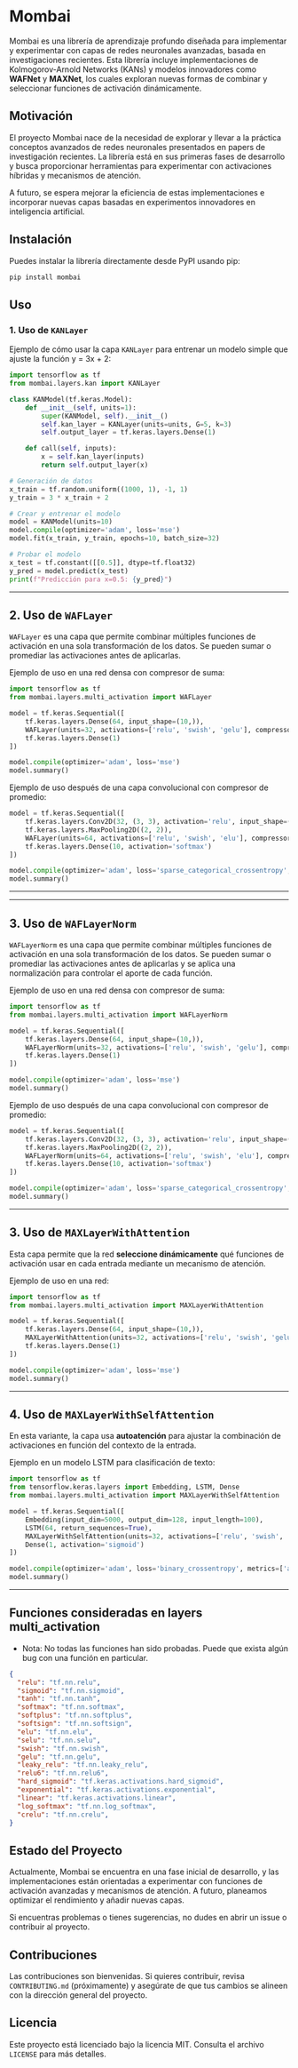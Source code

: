 # Mombai

Mombai es una librería de aprendizaje profundo diseñada para implementar y experimentar con capas de redes neuronales avanzadas, basada en investigaciones recientes. Esta librería incluye implementaciones de Kolmogorov-Arnold Networks (KANs) y modelos innovadores como **WAFNet** y **MAXNet**, los cuales exploran nuevas formas de combinar y seleccionar funciones de activación dinámicamente.

## Motivación

El proyecto Mombai nace de la necesidad de explorar y llevar a la práctica conceptos avanzados de redes neuronales presentados en papers de investigación recientes. La librería está en sus primeras fases de desarrollo y busca proporcionar herramientas para experimentar con activaciones híbridas y mecanismos de atención.

A futuro, se espera mejorar la eficiencia de estas implementaciones e incorporar nuevas capas basadas en experimentos innovadores en inteligencia artificial.

## Instalación

Puedes instalar la librería directamente desde PyPI usando pip:

```bash
pip install mombai
```

## Uso

### 1. Uso de `KANLayer`
Ejemplo de cómo usar la capa `KANLayer` para entrenar un modelo simple que ajuste la función y = 3x + 2:

```python
import tensorflow as tf
from mombai.layers.kan import KANLayer

class KANModel(tf.keras.Model):
    def __init__(self, units=1):
        super(KANModel, self).__init__()
        self.kan_layer = KANLayer(units=units, G=5, k=3)
        self.output_layer = tf.keras.layers.Dense(1)

    def call(self, inputs):
        x = self.kan_layer(inputs)
        return self.output_layer(x)

# Generación de datos
x_train = tf.random.uniform((1000, 1), -1, 1)
y_train = 3 * x_train + 2

# Crear y entrenar el modelo
model = KANModel(units=10)
model.compile(optimizer='adam', loss='mse')
model.fit(x_train, y_train, epochs=10, batch_size=32)

# Probar el modelo
x_test = tf.constant([[0.5]], dtype=tf.float32)
y_pred = model.predict(x_test)
print(f"Predicción para x=0.5: {y_pred}")
```

---

## 2. Uso de `WAFLayer`
`WAFLayer` es una capa que permite combinar múltiples funciones de activación en una sola transformación de los datos. Se pueden sumar o promediar las activaciones antes de aplicarlas.

Ejemplo de uso en una red densa con compresor de suma:

```python
import tensorflow as tf
from mombai.layers.multi_activation import WAFLayer

model = tf.keras.Sequential([
    tf.keras.layers.Dense(64, input_shape=(10,)),
    WAFLayer(units=32, activations=['relu', 'swish', 'gelu'], compressor="sum"),
    tf.keras.layers.Dense(1)
])

model.compile(optimizer='adam', loss='mse')
model.summary()
```

Ejemplo de uso después de una capa convolucional con compresor de promedio:

```python
model = tf.keras.Sequential([
    tf.keras.layers.Conv2D(32, (3, 3), activation='relu', input_shape=(28, 28, 1)),
    tf.keras.layers.MaxPooling2D((2, 2)),
    WAFLayer(units=64, activations=['relu', 'swish', 'elu'], compressor="avg"),
    tf.keras.layers.Dense(10, activation='softmax')
])

model.compile(optimizer='adam', loss='sparse_categorical_crossentropy', metrics=['accuracy'])
model.summary()
```

---

---

## 3. Uso de `WAFLayerNorm`
`WAFLayerNorm` es una capa que permite combinar múltiples funciones de activación en una sola transformación de los datos. Se pueden sumar o promediar las activaciones antes de aplicarlas y se aplica una normalización para controlar el aporte de cada función.

Ejemplo de uso en una red densa con compresor de suma:

```python
import tensorflow as tf
from mombai.layers.multi_activation import WAFLayerNorm

model = tf.keras.Sequential([
    tf.keras.layers.Dense(64, input_shape=(10,)),
    WAFLayerNorm(units=32, activations=['relu', 'swish', 'gelu'], compressor="sum"),
    tf.keras.layers.Dense(1)
])

model.compile(optimizer='adam', loss='mse')
model.summary()
```

Ejemplo de uso después de una capa convolucional con compresor de promedio:

```python
model = tf.keras.Sequential([
    tf.keras.layers.Conv2D(32, (3, 3), activation='relu', input_shape=(28, 28, 1)),
    tf.keras.layers.MaxPooling2D((2, 2)),
    WAFLayerNorm(units=64, activations=['relu', 'swish', 'elu'], compressor="avg"),
    tf.keras.layers.Dense(10, activation='softmax')
])

model.compile(optimizer='adam', loss='sparse_categorical_crossentropy', metrics=['accuracy'])
model.summary()
```

---

## 3. Uso de `MAXLayerWithAttention`
Esta capa permite que la red **seleccione dinámicamente** qué funciones de activación usar en cada entrada mediante un mecanismo de atención.

Ejemplo de uso en una red:

```python
import tensorflow as tf
from mombai.layers.multi_activation import MAXLayerWithAttention

model = tf.keras.Sequential([
    tf.keras.layers.Dense(64, input_shape=(10,)),
    MAXLayerWithAttention(units=32, activations=['relu', 'swish', 'gelu']),
    tf.keras.layers.Dense(1)
])

model.compile(optimizer='adam', loss='mse')
model.summary()
```

---

## 4. Uso de `MAXLayerWithSelfAttention`
En esta variante, la capa usa **autoatención** para ajustar la combinación de activaciones en función del contexto de la entrada.

Ejemplo en un modelo LSTM para clasificación de texto:

```python
import tensorflow as tf
from tensorflow.keras.layers import Embedding, LSTM, Dense
from mombai.layers.multi_activation import MAXLayerWithSelfAttention

model = tf.keras.Sequential([
    Embedding(input_dim=5000, output_dim=128, input_length=100),
    LSTM(64, return_sequences=True),
    MAXLayerWithSelfAttention(units=32, activations=['relu', 'swish', 'gelu']),
    Dense(1, activation='sigmoid')
])

model.compile(optimizer='adam', loss='binary_crossentropy', metrics=['accuracy'])
model.summary()
```

---

## Funciones consideradas en layers multi_activation
- Nota: No todas las funciones han sido probadas. Puede que exista algún bug con una función en particular.
```json
{
  "relu": "tf.nn.relu",
  "sigmoid": "tf.nn.sigmoid",
  "tanh": "tf.nn.tanh",
  "softmax": "tf.nn.softmax",
  "softplus": "tf.nn.softplus",
  "softsign": "tf.nn.softsign",
  "elu": "tf.nn.elu",
  "selu": "tf.nn.selu",
  "swish": "tf.nn.swish",
  "gelu": "tf.nn.gelu",
  "leaky_relu": "tf.nn.leaky_relu",
  "relu6": "tf.nn.relu6",
  "hard_sigmoid": "tf.keras.activations.hard_sigmoid",
  "exponential": "tf.keras.activations.exponential",
  "linear": "tf.keras.activations.linear",
  "log_softmax": "tf.nn.log_softmax",
  "crelu": "tf.nn.crelu",
}
```


## Estado del Proyecto

Actualmente, Mombai se encuentra en una fase inicial de desarrollo, y las implementaciones están orientadas a experimentar con funciones de activación avanzadas y mecanismos de atención. A futuro, planeamos optimizar el rendimiento y añadir nuevas capas.

Si encuentras problemas o tienes sugerencias, no dudes en abrir un issue o contribuir al proyecto.

## Contribuciones

Las contribuciones son bienvenidas. Si quieres contribuir, revisa `CONTRIBUTING.md` (próximamente) y asegúrate de que tus cambios se alineen con la dirección general del proyecto.

## Licencia

Este proyecto está licenciado bajo la licencia MIT. Consulta el archivo `LICENSE` para más detalles.

